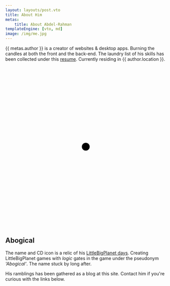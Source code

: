 ```yaml
---
layout: layouts/post.vto
title: About Him
metas:
    title: About Abdel-Rahman
templateEngine: [vto, md]
image: /img/me.jpg
---
```


{{ metas.author }} is a creator of websites & desktop apps. Burning the candles at both the front and the back-end. The laundry list of his skills has been collected under this [resume](/resume). Currently residing in {{ author.location }}.

<svg viewBox="-102.5 -102.5 205 205" class='float-start circle' alt='CD ICON'>
	<circle fill="var(--foreground)" r="5"/>
	<g fill="transparent" stroke="var(--foreground)">
		<use stroke-width="5" href="#spoke"/>
		<g mask="url(#spokeBorder)">
			<circle r="15"/>
			<circle r="100" stroke-width="5"/>
			<g mask="url(#arcify)" stroke-width="10">
				<circle r="30"/>
				<circle r="52.5"/>
				<circle r="80" stroke-width="20"/>
			</g>
		</g>
	</g>
</svg>

## Abogical

The name and CD icon is a relic of his [LittleBigPlanet days](https://web.archive.org/web/20121103084209/https://lbp.me/u/abody_xplay1). Creating LittleBigPlanet games with _logic_ gates in the game under the pseudonym _'Abogical'_. The name stuck by long after.

His ramblings has been gathered as a blog at this site. Contact him if you're curious with the links below.